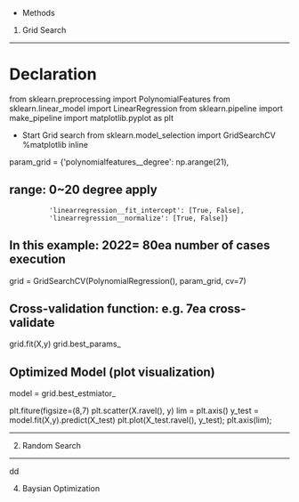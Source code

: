 
* Methods

1. Grid Search
---------------------------------------------------------------
# Declaration
from sklearn.preprocessing import PolynomialFeatures
from sklearn.linear_model import LinearRegression
from sklearn.pipeline import make_pipeline
import matplotlib.pyplot as plt

* Start Grid search
from sklearn.model_selection import GridSearchCV
%matplotlib inline

param_grid = {'polynomialfeatures__degree': np.arange(21),
## range: 0~20 degree apply
              'linearregression__fit_intercept': [True, False],
              'linearregression__normalize': [True, False]}
## In this example: 20*2*2= 80ea number of cases  execution

grid = GridSearchCV(PolynomialRegression(), param_grid, cv=7)
## Cross-validation function: e.g. 7ea cross-validate

grid.fit(X,y)
grid.best_params_

## Optimized Model (plot visualization)
model = grid.best_estmiator_

plt.fiture(figsize=(8,7)
plt.scatter(X.ravel(), y)
lim = plt.axis()
y_test = model.fit(X,y).predict(X_test)
plt.plot(X_test.ravel(), y_test);
plt.axis(lim);

-----------------------------------------------------------------

2. Random Search
-----------------------------------------------------------------
dd





4. Baysian Optimization
